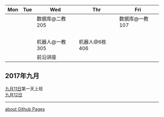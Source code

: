 | Mon  | Tue  | Wed       | Thr       | Fri       |
| ---- | ---- | --------- | --------- | --------- |
|      |      | 数据库@二教205 |           | 数据库@一教107 |
|      |      | &emsp;          |           |           |
|      |      | 机器人@一教305 | 机器人@6栋406 |           |
|      |      | 前沿讲座      |           |           |
## 2017年九月
[九月11日](docs/sep11.md)第一天上班  
[九月12日](docs/sep12.md)
  
---
[about Github Pages](aboutGithubPages.md)
